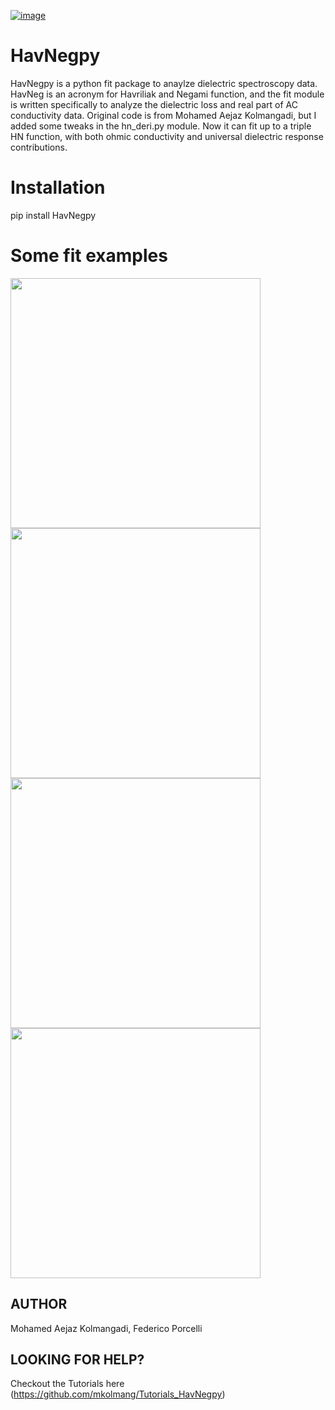 
[![image](http://img.shields.io/pypi/v/HavNegpy.svg)](https://pypi.python.org/pypi/HavNegpy/)

# HavNegpy

HavNegpy is a python fit package to anaylze dielectric spectroscopy data. 
HavNeg is an acronym for Havriliak and Negami function, and the fit module is written specifically to analyze the dielectric loss and real part of AC conductivity data.
Original code is from Mohamed Aejaz Kolmangadi, but I added some tweaks in the hn_deri.py module. Now it can fit up to a triple HN function, with both ohmic conductivity and universal dielectric response contributions.

# Installation
pip install HavNegpy

# Some fit examples

<img src="readme_figures/Figure_1.png" width="400"> <img src="readme_figures/Figure_2.png" width="400">
<img src="readme_figures/Figure_3.png" width="400">
<img src="readme_figures/Figure_4.png" width="400">






## AUTHOR

Mohamed Aejaz Kolmangadi, Federico Porcelli

## LOOKING FOR HELP?

Checkout the Tutorials here (https://github.com/mkolmang/Tutorials_HavNegpy)
